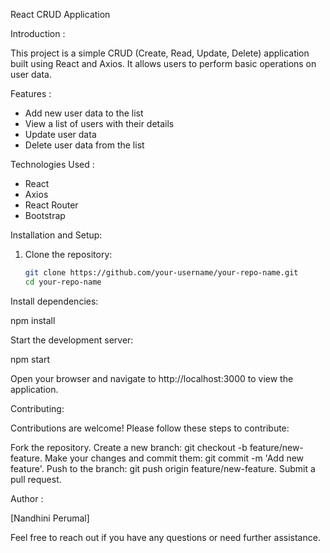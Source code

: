  React CRUD Application

Introduction :

This project is a simple CRUD (Create, Read, Update, Delete) application built using React and Axios. It allows users to perform basic operations on user data.

 Features :

- Add new user data to the list
- View a list of users with their details
- Update user data
- Delete user data from the list

 Technologies Used :

- React
- Axios
- React Router
- Bootstrap

 Installation and Setup:

1. Clone the repository:
   ```bash
   git clone https://github.com/your-username/your-repo-name.git
   cd your-repo-name

Install dependencies:

npm install

Start the development server:

npm start

Open your browser and navigate to http://localhost:3000 to view the application.

Contributing:

Contributions are welcome! Please follow these steps to contribute:

Fork the repository.
Create a new branch: git checkout -b feature/new-feature.
Make your changes and commit them: git commit -m 'Add new feature'.
Push to the branch: git push origin feature/new-feature.
Submit a pull request.

Author :

[Nandhini Perumal]

Feel free to reach out if you have any questions or need further assistance.




